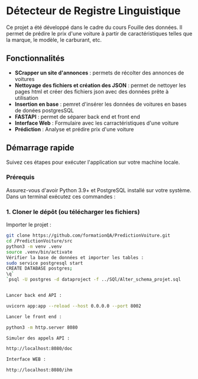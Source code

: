 # Détecteur de Registre Linguistique
Ce projet a été développé dans le cadre du cours Fouille des données.
Il permet de prédire le prix d'une voiture à partir de caractéristiques telles que la marque, le modèle, le carburant, etc.
##  Fonctionnalités


-   **SCrapper un site d'annonces** : permets de récolter des annonces de voitures
-   **Nettoyage des fichiers et création des JSON** :  permet de nettoyer les pages html et créer des fichiers json avec des données prête à utilisation 
-   **Insertion en base** : pemret d'insérer les données de voitures en bases de donées postgresSQL
-   **FASTAPI** : permet de séparer back end et front end 
-   **Interface Web** : Formulaire avec les carractéristiques d'une voiture
-   **Prédiction** : Analyse et prédire prix d'une voiture


##  Démarrage rapide

Suivez ces étapes pour exécuter l'application sur votre machine locale.

### Prérequis

Assurez-vous d'avoir Python 3.9+ et PostgreSQL installé sur votre système.
Dans un terminal exécutez ces commandes : 

### 1. Cloner le dépôt (ou télécharger les fichiers)
Importer le projet : 

```bash 
git clone https://github.com/formationQA/PredictionVoiture.git
cd /PredictionVoiture/src
python3 -m venv .venv
source .venv/bin/activate
Vérifier la base de données et importer les tables :
sudo service postgresql start
CREATE DATABASE postgres;
\q`
`psql -U postgres -d dataproject -f ../SQl/Alter_schema_projet.sql


Lancer back end API :

uvicorn app:app --reload --host 0.0.0.0 --port 8002

Lancer le front end :

python3 -m http.server 8080

Simuler des appels API :

http://localhost:8080/doc

Interface WEB :

http://localhost:8080/ihm


